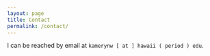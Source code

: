 ```yaml
---
layout: page
title: Contact
permalink: /contact/
---
```


I can be reached by email at `kamerynw [ at ] hawaii ( period ) edu`. 


